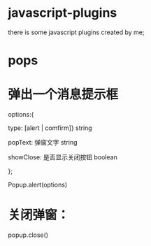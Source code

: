 # javascript-plugins
there is some javascript plugins created by me;

# pops

# 弹出一个消息提示框

options:{

 type: [alert | comfirm]} string
 
 popText: 弹窗文字 string
 
 showClose: 是否显示关闭按钮 boolean
 
 };
 
 Popup.alert(options)
 
# 关闭弹窗：
 popup.close()
